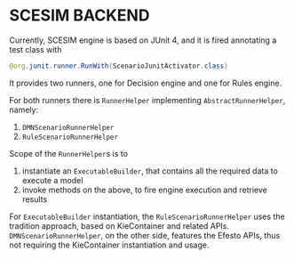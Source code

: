 <!--
  Licensed to the Apache Software Foundation (ASF) under one
  or more contributor license agreements.  See the NOTICE file
  distributed with this work for additional information
  regarding copyright ownership.  The ASF licenses this file
  to you under the Apache License, Version 2.0 (the
  "License"); you may not use this file except in compliance
  with the License.  You may obtain a copy of the License at

    http://www.apache.org/licenses/LICENSE-2.0

  Unless required by applicable law or agreed to in writing,
  software distributed under the License is distributed on an
  "AS IS" BASIS, WITHOUT WARRANTIES OR CONDITIONS OF ANY
  KIND, either express or implied.  See the License for the
  specific language governing permissions and limitations
  under the License.
  -->
# SCESIM BACKEND

Currently, SCESIM engine is based on JUnit 4, and it is fired annotating a test class with

```java
@org.junit.runner.RunWith(ScenarioJunitActivator.class)
```

It provides two runners, one for Decision engine and one for Rules engine.

For both runners there is `RunnerHelper` implementing `AbstractRunnerHelper`, namely:

1. `DMNScenarioRunnerHelper`
2. `RuleScenarioRunnerHelper`

Scope of the `RunnerHelper`s is to 
1. instantiate an `ExecutableBuilder`, that contains all the required data to execute a model
2. invoke methods on the above, to fire engine execution and retrieve results

For `ExecutableBuilder` instantiation, the `RuleScenarioRunnerHelper` uses the tradition approach, based on KieContainer and related APIs.
`DMNScenarioRunnerHelper`, on the other side, features the Efesto APIs, thus not requiring the KieContainer instantiation and usage.





